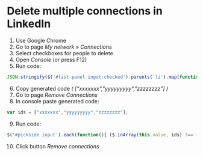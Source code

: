 # Delete multiple connections in LinkedIn

1.   Use Google Chrome
2.   Go to page _My network » Connections_
3.   Select checkboxes for people to delete
4.   Open _Console_ (or press F12)
5.   Run code:

```js
JSON.stringify($('#list-panel input:checked').parents('li').map(function(){ return this.id; }).toArray());
```

6.   Copy generated code _( \["xxxxxxx","yyyyyyyyy","zzzzzzzz"\] )_
7.   Go to page _Remove Connections_
8.   In console paste generated code:

```js
var ids = ["xxxxxxx","yyyyyyyyy","zzzzzzzz"];
```

9.   Run code:

```js
$('#pickside input').each(function(){ ($.inArray(this.value, ids) !== -1) && $(this).trigger('click'); });
```

10.   Click button _Remove connections_
